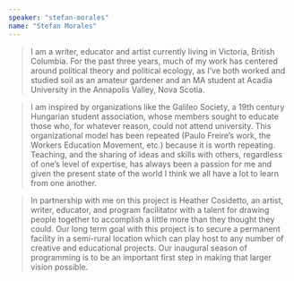 ```yaml
---
speaker: "stefan-morales"
name: "Stefan Morales"
---
```


> I am a writer, educator and artist currently living in Victoria, British
Columbia. For the past three years, much of my work has centered around
political theory and political ecology, as I’ve both worked and studied soil
as an amateur gardener and an MA student at Acadia University in the Annapolis
Valley, Nova Scotia.

> I am inspired by organizations like the Galileo Society, a 19th century
Hungarian student association, whose members sought to educate those who, for
whatever reason, could not attend university. This organizational model has
been repeated (Paulo Freire’s work, the Workers Education Movement, etc.)
because it is worth repeating. Teaching, and the sharing of ideas and skills
with others, regardless of one’s level of expertise, has always been a passion
for me and given the present state of the world I think we all have a lot to
learn from one another.

> In partnership with me on this project is Heather Cosidetto, an artist,
writer, educator, and program facilitator with a talent for drawing people
together to accomplish a little more than they thought they could. Our long
term goal with this project is to secure a permanent facility in a semi-rural
location which can play host to any number of creative and educational
projects. Our inaugural season of programming is to be an important first step
in making that larger vision possible.
